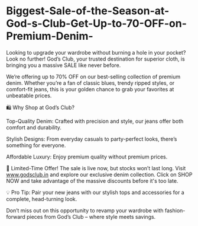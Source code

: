 # Biggest-Sale-of-the-Season-at-God-s-Club-Get-Up-to-70-OFF-on-Premium-Denim-

Looking to upgrade your wardrobe without burning a hole in your pocket? Look no further! God’s Club, your trusted destination for superior cloth, is bringing you a massive SALE like never before.

We’re offering up to 70% OFF on our best-selling collection of premium denim. Whether you’re a fan of classic blues, trendy ripped styles, or comfort-fit jeans, this is your golden chance to grab your favorites at unbeatable prices.

🛍 Why Shop at God’s Club?

Top-Quality Denim: Crafted with precision and style, our jeans offer both comfort and durability.

Stylish Designs: From everyday casuals to party-perfect looks, there’s something for everyone.

Affordable Luxury: Enjoy premium quality without premium prices.

🚨 Limited-Time Offer!
The sale is live now, but stocks won’t last long. Visit www.godsclub.in and explore our exclusive denim collection. Click on SHOP NOW and take advantage of the massive discounts before it's too late.

💡 Pro Tip: Pair your new jeans with our stylish tops and accessories for a complete, head-turning look.

Don’t miss out on this opportunity to revamp your wardrobe with fashion-forward pieces from God’s Club – where style meets savings.

